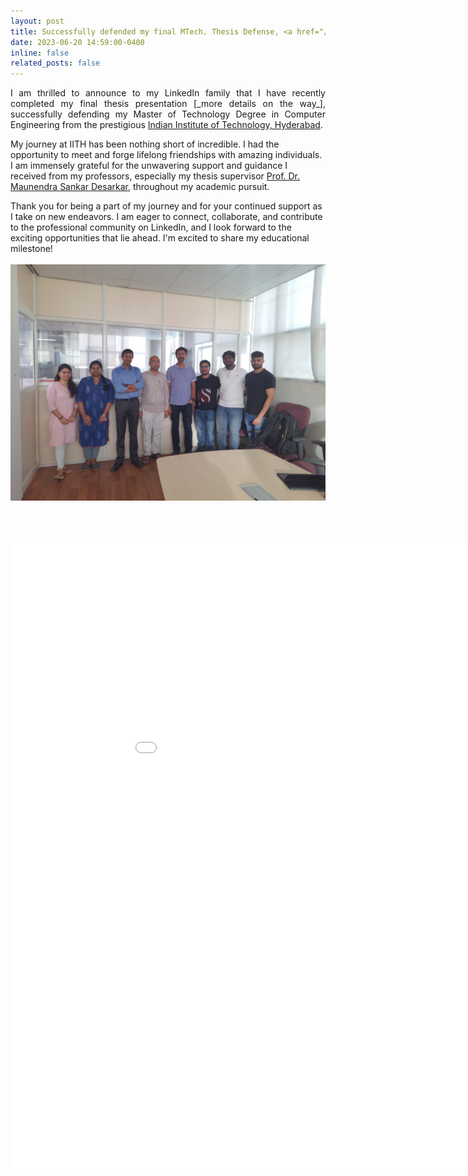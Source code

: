 ```yaml
---
layout: post
title: Successfully defended my final MTech. Thesis Defense, <a href="/assets/files/iith/semester-4/thesis/3.pdf"><sub>[Slide]</sub></a>
date: 2023-06-20 14:59:00-0400
inline: false
related_posts: false
---
```


<p style="text-align:justify">
I am thrilled to announce to my LinkedIn family that I have recently completed my final thesis presentation [_more details on the way_], successfully defending my Master of Technology Degree in Computer Engineering from the prestigious <a href="https://iith.ac.in">Indian Institute of Technology, Hyderabad</a>.

My journey at IITH has been nothing short of incredible. I had the opportunity to meet and forge lifelong friendships with amazing individuals. I am immensely grateful for the unwavering support and guidance I received from my professors, especially my thesis supervisor <a href="https://people.iith.ac.in/maunendra/">Prof. Dr. Maunendra Sankar Desarkar</a>, throughout my academic pursuit.

Thank you for being a part of my journey and for your continued support as I take on new endeavors. I am eager to connect, collaborate, and contribute to the professional community on LinkedIn, and I look forward to the exciting opportunities that lie ahead. I'm excited to share my educational milestone!
<br><br>
<img src="/assets/files/iith/semester-4/thesis/FinalThesisDefense_KamalShrestha.jpeg" width="1000px">

<br>
<br><br>
<iframe src="/assets/files/iith/semester-4/thesis/3.pdf" width="1000px" height="1000px" frameborder="no" border="5" marginwidth="0" marginheight="0"></iframe>
